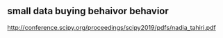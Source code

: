 ## small data buying behaivor behavior
http://conference.scipy.org/proceedings/scipy2019/pdfs/nadia_tahiri.pdf
